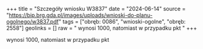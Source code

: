 +++
title = "Szczegóły wniosku W3837"
date = "2024-06-14"
source = "https://bip.brg.gda.pl/images/uploads/wnioski-do-planu-ogolnego/w3837.pdf"
tags = ["obręb: 0086", "wnioski-ogolne", "obręb: 2558"]
geolinks = []
raw = " wynosi 1000, natomiast w przypadku pkt "
+++

 wynosi 1000, natomiast w przypadku pkt 


